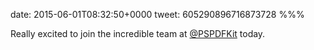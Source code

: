 date: 2015-06-01T08:32:50+0000
tweet: 605290896716873728
%%%

Really excited to join the incredible team at [@PSPDFKit](https://twitter.com/PSPDFKit) today.
